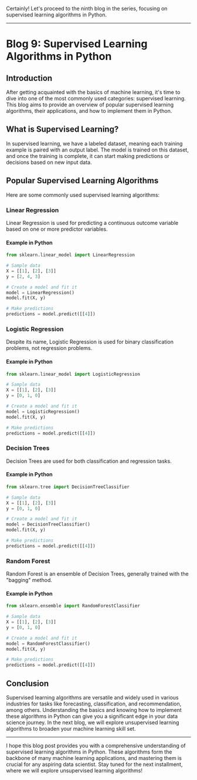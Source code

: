 Certainly! Let's proceed to the ninth blog in the series, focusing on supervised learning algorithms in Python.

---

# Blog 9: Supervised Learning Algorithms in Python

## Introduction

After getting acquainted with the basics of machine learning, it's time to dive into one of the most commonly used categories: supervised learning. This blog aims to provide an overview of popular supervised learning algorithms, their applications, and how to implement them in Python.

## What is Supervised Learning?

In supervised learning, we have a labeled dataset, meaning each training example is paired with an output label. The model is trained on this dataset, and once the training is complete, it can start making predictions or decisions based on new input data.

## Popular Supervised Learning Algorithms

Here are some commonly used supervised learning algorithms:

### Linear Regression

Linear Regression is used for predicting a continuous outcome variable based on one or more predictor variables.

#### Example in Python

```python
from sklearn.linear_model import LinearRegression

# Sample data
X = [[1], [2], [3]]
y = [2, 4, 3]

# Create a model and fit it
model = LinearRegression()
model.fit(X, y)

# Make predictions
predictions = model.predict([[4]])

```

### Logistic Regression

Despite its name, Logistic Regression is used for binary classification problems, not regression problems.

#### Example in Python

```python
from sklearn.linear_model import LogisticRegression

# Sample data
X = [[1], [2], [3]]
y = [0, 1, 0]

# Create a model and fit it
model = LogisticRegression()
model.fit(X, y)

# Make predictions
predictions = model.predict([[4]])

```

### Decision Trees

Decision Trees are used for both classification and regression tasks.

#### Example in Python

```python
from sklearn.tree import DecisionTreeClassifier

# Sample data
X = [[1], [2], [3]]
y = [0, 1, 0]

# Create a model and fit it
model = DecisionTreeClassifier()
model.fit(X, y)

# Make predictions
predictions = model.predict([[4]])

```

### Random Forest

Random Forest is an ensemble of Decision Trees, generally trained with the "bagging" method.

#### Example in Python

```python
from sklearn.ensemble import RandomForestClassifier

# Sample data
X = [[1], [2], [3]]
y = [0, 1, 0]

# Create a model and fit it
model = RandomForestClassifier()
model.fit(X, y)

# Make predictions
predictions = model.predict([[4]])

```

## Conclusion

Supervised learning algorithms are versatile and widely used in various industries for tasks like forecasting, classification, and recommendation, among others. Understanding the basics and knowing how to implement these algorithms in Python can give you a significant edge in your data science journey. In the next blog, we will explore unsupervised learning algorithms to broaden your machine learning skill set.

---

I hope this blog post provides you with a comprehensive understanding of supervised learning algorithms in Python. These algorithms form the backbone of many machine learning applications, and mastering them is crucial for any aspiring data scientist. Stay tuned for the next installment, where we will explore unsupervised learning algorithms!
